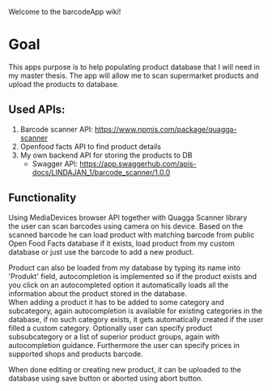 Welcome to the barcodeApp wiki!

# Goal
This apps purpose is to help populating product database that I will need in my master thesis.
The app will allow me to scan supermarket products and upload the products to database. 

## Used APIs:
1. Barcode scanner API: https://www.npmjs.com/package/quagga-scanner
2. Openfood facts API to find product details
3. My own backend API for storing the products to DB
   - Swagger API: https://app.swaggerhub.com/apis-docs/LINDAJAN_1/barcode_scanner/1.0.0

## Functionality
Using MediaDevices browser API together with Quagga Scanner library  
the user can scan barcodes using camera on his device. Based on the scanned barcode he can 
load product with matching barcode from public Open Food Facts database if it exists,
load product from my custom database or just use the barcode to add a new product.

Product can also be loaded from my database by typing its name into 'Produkt' field, autocompletion is implemented so if the product exists and you click on an autocompleted option it automatically loads all the information about the product stored in the database.  
When adding a product it has to be added to some category and subcategory, again autocompletion is available for existing categories in the database, if no such category exists, it gets automatically created if the user filled a custom category.
Optionally user can specify product subsubcategory or a list of superior product groups, again with autocompletion guidance.
Furthermore the user can specify prices in supported shops and products barcode.

When done editing or creating new product, it can be uploaded to the database using save button or aborted using abort button.

